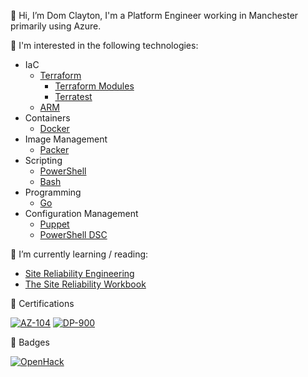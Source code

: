 👋 Hi, I’m Dom Clayton, I'm a Platform Engineer working in Manchester primarily using Azure. 


👀 I'm interested in the following technologies:
- IaC
  - [Terraform](https://github.com/heathen1878/Terraform)
    - [Terraform Modules](https://registry.terraform.io/namespaces/heathen1878)
    - [Terratest](https://github.com/heathen1878/terraform-azurerm-resource-groups/tree/main/tests)
  - [ARM](https://github.com/heathen1878/ARM-QuickStarts)
- Containers
  - [Docker](https://github.com/heathen1878/Docker)
- Image Management
  - [Packer](https://github.com/heathen1878/Packer)
- Scripting
  - [PowerShell](https://github.com/heathen1878/PowerShellModules)
  - [Bash](https://github.com/heathen1878/bash)
- Programming
  - [Go](https://github.com/heathen1878/go)
- Configuration Management
  - [Puppet](https://github.com/heathen1878/puppet-beginners-guide-3)
  - [PowerShell DSC](https://github.com/heathen1878/Build_Hyper-V_VM_and_configure_with_DSC)
  
🌱 I’m currently learning / reading:

- [Site Reliability Engineering](https://www.amazon.co.uk/Site-Reliability-Engineering-Betsy-Beyer/dp/149192912X/ref=tmm_pap_swatch_0?_encoding=UTF8&qid=&sr=)
- [The Site Reliability Workbook](https://www.amazon.co.uk/Site-Reliability-Workbook-Practical-Implement/dp/1492029505/ref=tmm_pap_swatch_0?_encoding=UTF8&qid=&sr=)

📜 Certifications

[![AZ-104](https://stdevt4z3f7au4f3xe.blob.core.windows.net/images/microsoft-certified-azure-administrator-associate.2.png)](https://www.credly.com/badges/d3b07310-e8d4-4bd3-8ce3-6a125d0e28fd/public_url)
[![DP-900](https://stdevt4z3f7au4f3xe.blob.core.windows.net/images/microsoft-certified-azure-data-fundamentals.png)](https://www.credly.com/badges/f403a872-fa36-4de5-98c2-332399cd5ca3/public_url)

📜 Badges

[![OpenHack](https://stdevt4z3f7au4f3xe.blob.core.windows.net/images/openhack-devops.png)](https://www.credly.com/badges/4fc1e291-b7c3-445f-b40d-e73777c33e17/public_url)
